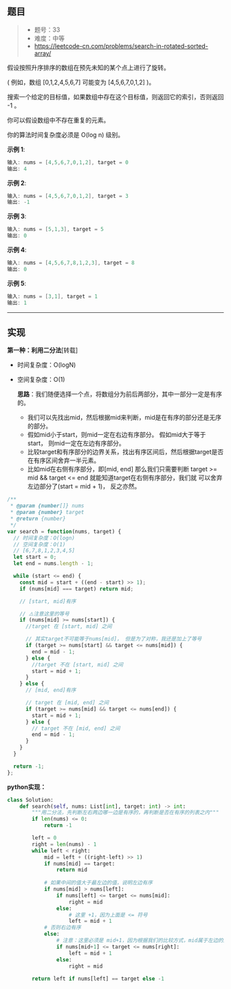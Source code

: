 ## 题目

> - 题号：33
> - 难度：中等
> - https://leetcode-cn.com/problems/search-in-rotated-sorted-array/

假设按照升序排序的数组在预先未知的某个点上进行了旋转。

( 例如，数组 [0,1,2,4,5,6,7] 可能变为 [4,5,6,7,0,1,2] )。

搜索一个给定的目标值，如果数组中存在这个目标值，则返回它的索引，否则返回 -1 。

你可以假设数组中不存在重复的元素。

你的算法时间复杂度必须是 O(log n) 级别。

<b>示例 1</b>:

```c
输入: nums = [4,5,6,7,0,1,2], target = 0
输出: 4
```

<b>示例 2</b>:

```c
输入: nums = [4,5,6,7,0,1,2], target = 3
输出: -1
```

<b>示例 3</b>:
```c
输入: nums = [5,1,3], target = 5
输出: 0
```

<b>示例 4</b>:
```c
输入: nums = [4,5,6,7,8,1,2,3], target = 8
输出: 0
```

<b>示例 5</b>:
```c
输入: nums = [3,1], target = 1
输出: 1
```





---
## 实现

**第一种：利用二分法**[转载]

- 时间复杂度：O(logN)

- 空间复杂度：O(1)

  <b>思路</b>：我们随便选择一个点，将数组分为前后两部分，其中一部分一定是有序的。

  - 我们可以先找出mid，然后根据mid来判断，mid是在有序的部分还是无序的部分。
  - 假如mid小于start，则mid一定在右边有序部分。
    假如mid大于等于start， 则mid一定在左边有序部分。
  - 比较target和有序部分的边界关系，找出有序区间后，然后根据target是否在有序区间舍弃一半元素。
  - 比如mid在右侧有序部分，即[mid, end]
    那么我们只需要判断 target >= mid && target <= end 就能知道target在右侧有序部分，我们就
    可以舍弃左边部分了(start = mid + 1)， 反之亦然。

```js
/**
 * @param {number[]} nums
 * @param {number} target
 * @return {number}
 */
var search = function(nums, target) {
  // 时间复杂度：O(logn)
  // 空间复杂度：O(1)
  // [6,7,8,1,2,3,4,5]
  let start = 0;
  let end = nums.length - 1;

  while (start <= end) {
    const mid = start + ((end - start) >> 1);
    if (nums[mid] === target) return mid;

    // [start, mid]有序

    // ️⚠️注意这里的等号
    if (nums[mid] >= nums[start]) {
      //target 在 [start, mid] 之间

      // 其实target不可能等于nums[mid]， 但是为了对称，我还是加上了等号
      if (target >= nums[start] && target <= nums[mid]) {
        end = mid - 1;
      } else {
        //target 不在 [start, mid] 之间
        start = mid + 1;
      }
    } else {
      // [mid, end]有序

      // target 在 [mid, end] 之间
      if (target >= nums[mid] && target <= nums[end]) {
        start = mid + 1;
      } else {
        // target 不在 [mid, end] 之间
        end = mid - 1;
      }
    }
  }

  return -1;
};
```

<b>python实现：</b>

```python
class Solution:
    def search(self, nums: List[int], target: int) -> int:
        """用二分法，先判断左右两边哪一边是有序的，再判断是否在有序的列表之内"""
        if len(nums) <= 0:
            return -1

        left = 0
        right = len(nums) - 1
        while left < right:
            mid = left + ((right-left) >> 1)
            if nums[mid] == target:
                return mid
            
            # 如果中间的值大于最左边的值，说明左边有序
            if nums[mid] > nums[left]:
                if nums[left] <= target <= nums[mid]:
                    right = mid
                else:
                    # 这里 +1，因为上面是 <= 符号
                    left = mid + 1
            # 否则右边有序
            else:
                # 注意：这里必须是 mid+1，因为根据我们的比较方式，mid属于左边的序列
                if nums[mid+1] <= target <= nums[right]:
                    left = mid + 1
                else:
                    right = mid
                    
        return left if nums[left] == target else -1
```

